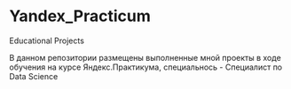 # Yandex_Practicum
Educational Projects

В данном репозитории размещены выполненные мной проекты в ходе обучения на курсе Яндекс.Практикума, специальнось - Специалист по Data Science
